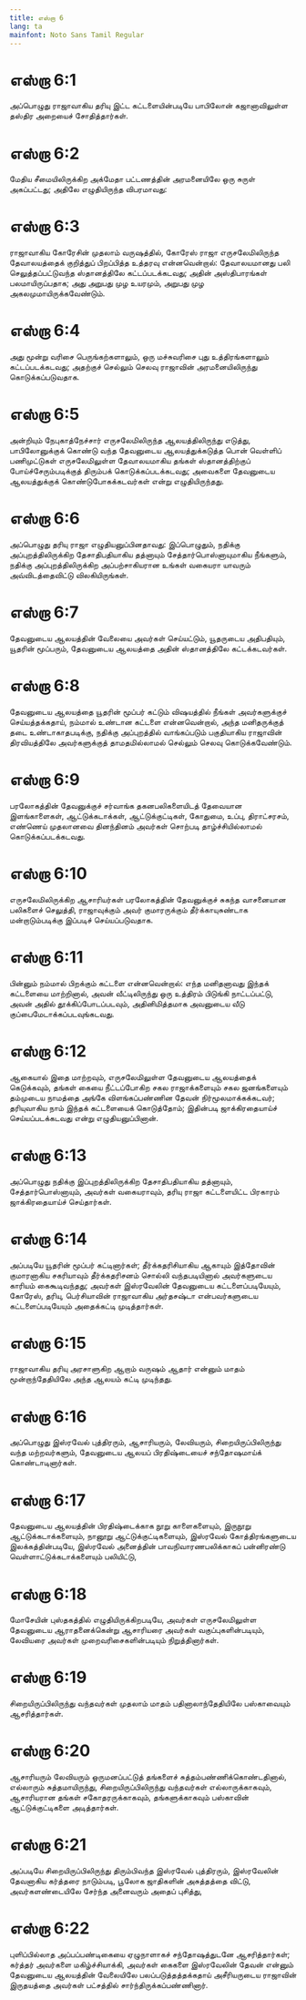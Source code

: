 ```yaml
---
title: எஸ்றா 6
lang: ta
mainfont: Noto Sans Tamil Regular
---
```


# எஸ்றா 6:1

அப்பொழுது ராஜாவாகிய தரியு இட்ட கட்டளையின்படியே பாபிலோன் கஜானாவிலுள்ள தஸ்திர அறையைச் சோதித்தார்கள்.

# எஸ்றா 6:2

மேதிய சீமையிலிருக்கிற அக்மேதா பட்டணத்தின் அரமனையிலே ஒரு சுருள் அகப்பட்டது; அதிலே எழுதியிருந்த விபரமாவது:

# எஸ்றா 6:3

ராஜாவாகிய கோரேசின் முதலாம் வருஷத்தில், கோரேஸ் ராஜா எருசலேமிலிருந்த தேவாலயத்தைக் குறித்துப் பிறப்பித்த உத்தரவு என்னவென்றால்: தேவாலயமானது பலி செலுத்தப்பட்டுவந்த ஸ்தானத்திலே கட்டப்படக்கடவது; அதின் அஸ்திபாரங்கள் பலமாயிருப்பதாக; அது அறுபது முழ உயரமும், அறுபது முழ அகலமுமாயிருக்கவேண்டும்.

# எஸ்றா 6:4

அது மூன்று வரிசை பெருங்கற்களாலும், ஒரு மச்சுவரிசை புது உத்திரங்களாலும் கட்டப்படக்கடவது; அதற்குச் செல்லும் செலவு ராஜாவின் அரமனையிலிருந்து கொடுக்கப்படுவதாக.

# எஸ்றா 6:5

அன்றியும் நேபுகாத்நேச்சார் எருசலேமிலிருந்த ஆலயத்திலிருந்து எடுத்து, பாபிலோனுக்குக் கொண்டு வந்த தேவனுடைய ஆலயத்துக்கடுத்த பொன் வெள்ளிப் பணிமுட்டுகள் எருசலேமிலுள்ள தேவாலயமாகிய தங்கள் ஸ்தானத்திற்குப் போய்ச்சேரும்படிக்குத் திரும்பக் கொடுக்கப்படக்கடவது; அவைகளை தேவனுடைய ஆலயத்துக்குக் கொண்டுபோகக்கடவர்கள் என்று எழுதியிருந்தது.

# எஸ்றா 6:6

அப்பொழுது தரியு ராஜா எழுதியனுப்பினதாவது: இப்பொழுதும், நதிக்கு அப்புறத்திலிருக்கிற தேசாதிபதியாகிய தத்னாயும் சேத்தார்பொஸ்னாயுமாகிய நீங்களும், நதிக்கு அப்புறத்திலிருக்கிற அப்பற்சாகியரான உங்கள் வகையரா யாவரும் அவ்விடத்தைவிட்டு விலகியிருங்கள்.

# எஸ்றா 6:7

தேவனுடைய ஆலயத்தின் வேலையை அவர்கள் செய்யட்டும், யூதருடைய அதிபதியும், யூதரின் மூப்பரும், தேவனுடைய ஆலயத்தை அதின் ஸ்தானத்திலே கட்டக்கடவர்கள்.

# எஸ்றா 6:8

தேவனுடைய ஆலயத்தை யூதரின் மூப்பர் கட்டும் விஷயத்தில் நீங்கள் அவர்களுக்குச் செய்யத்தக்கதாய், நம்மால் உண்டான கட்டளை என்னவென்றால், அந்த மனிதருக்குத் தடை உண்டாகாதபடிக்கு, நதிக்கு அப்புறத்தில் வாங்கப்படும் பகுதியாகிய ராஜாவின் திரவியத்திலே அவர்களுக்குத் தாமதமில்லாமல் செல்லும் செலவு கொடுக்கவேண்டும்.

# எஸ்றா 6:9

பரலோகத்தின் தேவனுக்குச் சர்வாங்க தகனபலிகளையிடத் தேவையான இளங்காளைகள், ஆட்டுக்கடாக்கள், ஆட்டுக்குட்டிகள், கோதுமை, உப்பு, திராட்சரசம், எண்ணெய் முதலானவை தினந்தினம் அவர்கள் சொற்படி தாழ்ச்சியில்லாமல் கொடுக்கப்படக்கடவது.

# எஸ்றா 6:10

எருசலேமிலிருக்கிற ஆசாரியர்கள் பரலோகத்தின் தேவனுக்குச் சுகந்த வாசனையான பலிகளைச் செலுத்தி, ராஜாவுக்கும் அவர் குமாரருக்கும் தீர்க்காயுசுண்டாக மன்றாடும்படிக்கு இப்படிச் செய்யப்படுவதாக.

# எஸ்றா 6:11

பின்னும் நம்மால் பிறக்கும் கட்டளை என்னவென்றால்: எந்த மனிதனாவது இந்தக் கட்டளையை மாற்றினால், அவன் வீட்டிலிருந்து ஒரு உத்திரம் பிடுங்கி நாட்டப்பட்டு, அவன் அதில் தூக்கிப்போடப்படவும், அதினிமித்தமாக அவனுடைய வீடு குப்பைமேடாக்கப்படவுங்கடவது.

# எஸ்றா 6:12

ஆகையால் இதை மாற்றவும், எருசலேமிலுள்ள தேவனுடைய ஆலயத்தைக் கெடுக்கவும், தங்கள் கையை நீட்டப்போகிற சகல ராஜாக்களையும் சகல ஜனங்களையும் தம்முடைய நாமத்தை அங்கே விளங்கப்பண்ணின தேவன் நிர்மூலமாக்கக்கடவர்; தரியுவாகிய நாம் இந்தக் கட்டளையைக் கொடுத்தோம்; இதின்படி ஜாக்கிரதையாய்ச் செய்யப்படக்கடவது என்று எழுதியனுப்பினான்.

# எஸ்றா 6:13

அப்பொழுது நதிக்கு இப்புறத்திலிருக்கிற தேசாதிபதியாகிய தத்னாயும், சேத்தார்பொஸ்னாயும், அவர்கள் வகையராவும், தரியு ராஜா கட்டளையிட்ட பிரகாரம் ஜாக்கிரதையாய்ச் செய்தார்கள்.

# எஸ்றா 6:14

அப்படியே யூதரின் மூப்பர் கட்டினார்கள்; தீர்க்கதரிசியாகிய ஆகாயும் இத்தோவின் குமாரனாகிய சகரியாவும் தீர்க்கதரிசனம் சொல்லி வந்தபடியினால் அவர்களுடைய காரியம் கைகூடிவந்தது; அவர்கள் இஸ்ரவேலின் தேவனுடைய கட்டளைப்படியேயும், கோரேஸ், தரியு, பெர்சியாவின் ராஜாவாகிய அர்தசஷ்டா என்பவர்களுடைய கட்டளைப்படியேயும் அதைக்கட்டி முடித்தார்கள்.

# எஸ்றா 6:15

ராஜாவாகிய தரியு அரசாளுகிற ஆறாம் வருஷம் ஆதார் என்னும் மாதம் மூன்றாந்தேதியிலே அந்த ஆலயம் கட்டி முடிந்தது.

# எஸ்றா 6:16

அப்பொழுது இஸ்ரவேல் புத்திரரும், ஆசாரியரும், லேவியரும், சிறையிருப்பிலிருந்து வந்த மற்றவர்களும், தேவனுடைய ஆலயப் பிரதிஷ்டையைச் சந்தோஷமாய்க் கொண்டாடினார்கள்.

# எஸ்றா 6:17

தேவனுடைய ஆலயத்தின் பிரதிஷ்டைக்காக நூறு காளைகளையும், இருநூறு ஆட்டுக்கடாக்களையும், நானூறு ஆட்டுக்குட்டிகளையும், இஸ்ரவேல் கோத்திரங்களுடைய இலக்கத்தின்படியே, இஸ்ரவேல் அனைத்தின் பாவநிவாரணபலிக்காகப் பன்னிரண்டு வெள்ளாட்டுக்கடாக்களையும் பலியிட்டு,

# எஸ்றா 6:18

மோசேயின் புஸ்தகத்தில் எழுதியிருக்கிறபடியே, அவர்கள் எருசலேமிலுள்ள தேவனுடைய ஆராதனைக்கென்று ஆசாரியரை அவர்கள் வகுப்புகளின்படியும், லேவியரை அவர்கள் முறைவரிசைகளின்படியும் நிறுத்தினார்கள்.

# எஸ்றா 6:19

சிறையிருப்பிலிருந்து வந்தவர்கள் முதலாம் மாதம் பதினாலாந்தேதியிலே பஸ்காவையும் ஆசரித்தார்கள்.

# எஸ்றா 6:20

ஆசாரியரும் லேவியரும் ஒருமனப்பட்டுத் தங்களைச் சுத்தம்பண்ணிக்கொண்டதினால், எல்லாரும் சுத்தமாயிருந்து, சிறையிருப்பிலிருந்து வந்தவர்கள் எல்லாருக்காகவும், ஆசாரியரான தங்கள் சகோதரருக்காகவும், தங்களுக்காகவும் பஸ்காவின் ஆட்டுக்குட்டிகளை அடித்தார்கள்.

# எஸ்றா 6:21

அப்படியே சிறையிருப்பிலிருந்து திரும்பிவந்த இஸ்ரவேல் புத்திரரும், இஸ்ரவேலின் தேவனாகிய கர்த்தரை நாடும்படி, பூலோக ஜாதிகளின் அசுத்தத்தை விட்டு, அவர்களண்டையிலே சேர்ந்த அனைவரும் அதைப் புசித்து,

# எஸ்றா 6:22

புளிப்பில்லாத அப்பப்பண்டிகையை ஏழுநாளாகச் சந்தோஷத்துடனே ஆசரித்தார்கள்; கர்த்தர் அவர்களை மகிழ்ச்சியாக்கி, அவர்கள் கைகளை இஸ்ரவேலின் தேவன் என்னும் தேவனுடைய ஆலயத்தின் வேலையிலே பலப்படுத்தத்தக்கதாய் அசீரியருடைய ராஜாவின் இருதயத்தை அவர்கள் பட்சத்தில் சார்ந்திருக்கப்பண்ணினார்.

